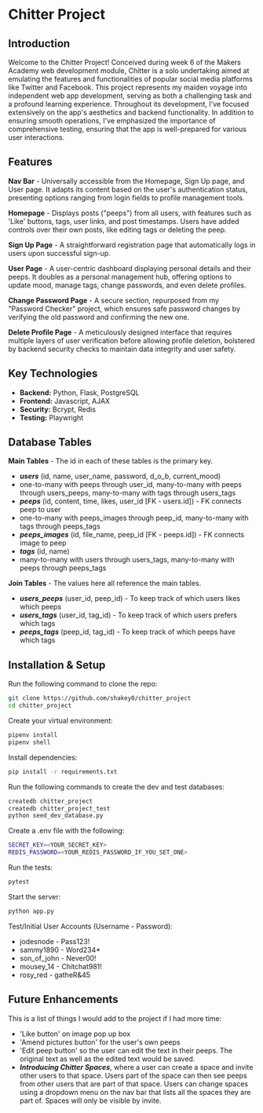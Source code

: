 # Chitter Project

## Introduction

Welcome to the Chitter Project! Conceived during week 6 of the Makers Academy web development module, Chitter is a solo undertaking aimed at emulating the features and functionalities of popular social media platforms like Twitter and Facebook. This project represents my maiden voyage into independent web app development, serving as both a challenging task and a profound learning experience. Throughout its development, I've focused extensively on the app's aesthetics and backend functionality. In addition to ensuring smooth operations, I've emphasized the importance of comprehensive testing, ensuring that the app is well-prepared for various user interactions.

## Features

**Nav Bar** - Universally accessible from the Homepage, Sign Up page, and User page. It adapts its content based on the user's authentication status, presenting options ranging from login fields to profile management tools.

**Homepage** - Displays posts ("peeps") from all users, with features such as 'Like' buttons, tags, user links, and post timestamps. Users have added controls over their own posts, like editing tags or deleting the peep.

**Sign Up Page** - A straightforward registration page that automatically logs in users upon successful sign-up.

**User Page** - A user-centric dashboard displaying personal details and their peeps. It doubles as a personal management hub, offering options to update mood, manage tags, change passwords, and even delete profiles.

**Change Password Page** - A secure section, repurposed from my "Password Checker" project, which ensures safe password changes by verifying the old password and confirming the new one.

**Delete Profile Page** -  A meticulously designed interface that requires multiple layers of user verification before allowing profile deletion, bolstered by backend security checks to maintain data integrity and user safety.

## Key Technologies

- **Backend:** Python, Flask, PostgreSQL
- **Frontend:** Javascript, AJAX
- **Security:** Bcrypt, Redis
- **Testing:** Playwright

## Database Tables

**Main Tables** - The id in each of these tables is the primary key.

- ***users*** (id, name, user_name, password, d_o_b, current_mood)
- one-to-many with peeps through user_id, many-to-many with peeps through users_peeps, many-to-many with tags through users_tags
- ***peeps*** (id, content, time, likes, user_id [FK - users.id]) - FK connects peep to user
- one-to-many with peeps_images through peep_id, many-to-many with tags through peeps_tags
- ***peeps_images*** (id, file_name, peep_id [FK - peeps.id]) - FK connects image to peep
- ***tags*** (id, name)
- many-to-many with users through users_tags, many-to-many with peeps through peeps_tags

**Join Tables** - The values here all reference the main tables.

- ***users_peeps*** (user_id, peep_id) - To keep track of which users likes which peeps
- ***users_tags*** (user_id, tag_id) - To keep track of which users prefers which tags
- ***peeps_tags*** (peep_id, tag_id) - To keep track of which peeps have which tags

## Installation & Setup

Run the following command to clone the repo:
```bash
git clone https://github.com/shakey0/chitter_project
cd chitter_project
```

Create your virtual environment:
```bash
pipenv install
pipenv shell
```

Install dependencies:
```bash
pip install -r requirements.txt
```

Run the following commands to create the dev and test databases:
```bash
createdb chitter_project
createdb chitter_project_test
python seed_dev_database.py
```

Create a .env file with the following:
```bash
SECRET_KEY=<YOUR_SECRET_KEY>
REDIS_PASSWORD=<YOUR_REDIS_PASSWORD_IF_YOU_SET_ONE>
```

Run the tests:
```bash
pytest
```

Start the server:
```bash
python app.py
```

Test/Initial User Accounts (Username - Password):
- jodesnode - Pass123!
- sammy1890 - Word234*
- son_of_john - Never00!
- mousey_14 - Chitchat981!
- rosy_red - gatheR&45

## Future Enhancements

This is a list of things I would add to the project if I had more time:
- 'Like button' on image pop up box
- 'Amend pictures button' for the user's own peeps
- 'Edit peep button' so the user can edit the text in their peeps. The original text as well as the edited text would be saved.
- ***Introducing Chitter Spaces***, where a user can create a space and invite other users to that space. Users part of the space can then see peeps from other users that are part of that space. Users can change spaces using a dropdown menu on the nav bar that lists all the spaces they are part of. Spaces will only be visible by invite.